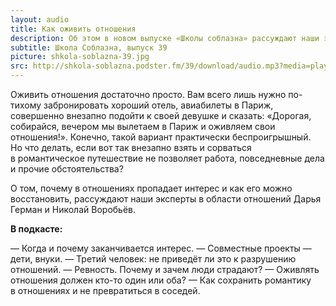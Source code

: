 ```yaml
---
layout: audio
title: Как оживить отношения
description: Об этом в новом выпуске «Школы соблазна» рассуждают наши эксперты в области отношений Дарья Герман и Николай Воробьёв.
subtitle: Школа Соблазна, выпуск 39
picture: shkola-soblazna-39.jpg
src: http://shkola-soblazna.podster.fm/39/download/audio.mp3?media=player
---
```


Оживить отношения достаточно просто. Вам всего лишь нужно по-тихому забронировать хороший отель, авиабилеты в Париж, совершенно внезапно подойти к своей девушке и сказать: «Дорогая, собирайся, вечером мы вылетаем в Париж и оживляем свои отношения!». Конечно, такой вариант практически беспроигрышный. Но что делать, если вот так внезапно взять и сорваться в романтическое путешествие не позволяет работа, повседневные дела и прочие обстоятельства? 

О том, почему в отношениях пропадает интерес и как его можно восстановить, рассуждают наши эксперты в области отношений Дарья Герман и Николай Воробьёв.

**В подкасте:**

— Когда и почему заканчивается интерес.
— Совместные проекты — дети, внуки.
— Третий человек: не приведёт ли это к разрушению отношений.
— Ревность. Почему и зачем люди страдают?
— Оживлять отношения должен кто-то один или оба?
— Как сохранить романтику в отношениях и не превратиться в соседей. 
